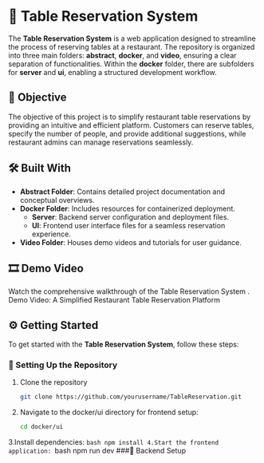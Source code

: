 # 🏅 Table Reservation System

The **Table Reservation System** is a web application designed to streamline the process of reserving tables at a restaurant. The repository is organized into three main folders: **abstract**, **docker**, and **video**, ensuring a clear separation of functionalities. Within the **docker** folder, there are subfolders for **server** and **ui**, enabling a structured development workflow.

## 🎯 Objective

The objective of this project is to simplify restaurant table reservations by providing an intuitive and efficient platform. Customers can reserve tables, specify the number of people, and provide additional suggestions, while restaurant admins can manage reservations seamlessly.

## 🛠️ Built With

- **Abstract Folder**: Contains detailed project documentation and conceptual overviews.
- **Docker Folder**: Includes resources for containerized deployment.
  - **Server**: Backend server configuration and deployment files.
  - **UI**: Frontend user interface files for a seamless reservation experience.
- **Video Folder**: Houses demo videos and tutorials for user guidance.

## 🎞️ Demo Video

Watch the comprehensive walkthrough of the Table Reservation System .  
Demo Video: A Simplified Restaurant Table Reservation Platform

## ⚙️ Getting Started

To get started with the **Table Reservation System**, follow these steps:

### 🚀 Setting Up the Repository

1. Clone the repository
   ```bash
   git clone https://github.com/yourusername/TableReservation.git
   
2. Navigate to the docker/ui directory for frontend setup:
     ```bash
     cd docker/ui
3.Install dependencies:
    ```bash
    npm install
4.Start the frontend application:
    ```bash
    npm run dev
###🔧 Backend Setup



